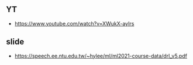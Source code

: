 ## YT  
  * https://www.youtube.com/watch?v=XWukX-ayIrs  

## slide  
  * https://speech.ee.ntu.edu.tw/~hylee/ml/ml2021-course-data/drl_v5.pdf  

